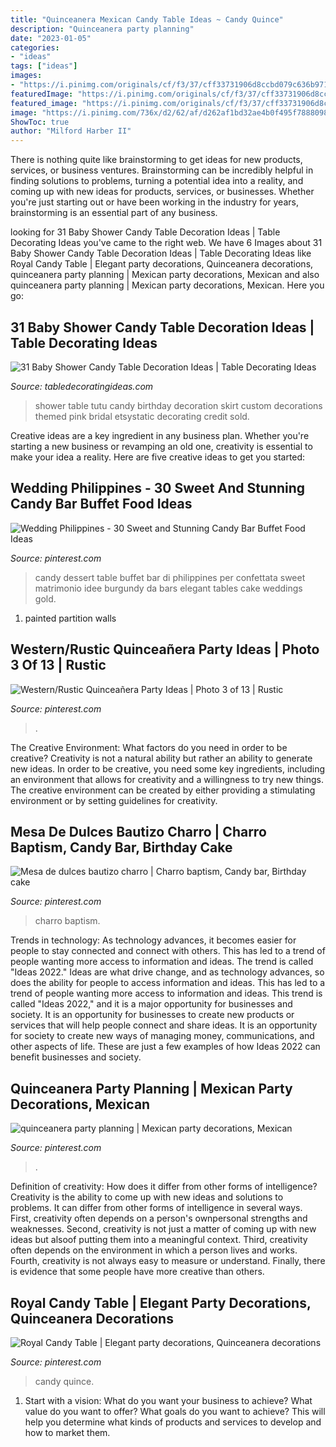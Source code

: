 ```yaml
---
title: "Quinceanera Mexican Candy Table Ideas ~ Candy Quince"
description: "Quinceanera party planning"
date: "2023-01-05"
categories:
- "ideas"
tags: ["ideas"]
images:
- "https://i.pinimg.com/originals/cf/f3/37/cff33731906d8ccbd079c636b971f269.jpg"
featuredImage: "https://i.pinimg.com/originals/cf/f3/37/cff33731906d8ccbd079c636b971f269.jpg"
featured_image: "https://i.pinimg.com/originals/cf/f3/37/cff33731906d8ccbd079c636b971f269.jpg"
image: "https://i.pinimg.com/736x/d2/62/af/d262af1bd32ae4b0f495f7888098b081.jpg"
ShowToc: true
author: "Milford Harber II"
---
```



There is nothing quite like brainstorming to get ideas for new products, services, or business ventures. Brainstorming can be incredibly helpful in finding solutions to problems, turning a potential idea into a reality, and coming up with new ideas for products, services, or businesses. Whether you're just starting out or have been working in the industry for years, brainstorming is an essential part of any business.

	

		
looking for 31 Baby Shower Candy Table Decoration Ideas | Table Decorating Ideas you've came to the right web. We have 6 Images about 31 Baby Shower Candy Table Decoration Ideas | Table Decorating Ideas like Royal Candy Table | Elegant party decorations, Quinceanera decorations, quinceanera party planning | Mexican party decorations, Mexican and also quinceanera party planning | Mexican party decorations, Mexican. Here you go:
		
    
## 31 Baby Shower Candy Table Decoration Ideas | Table Decorating Ideas

<img loading=lazy src="https://img0.etsystatic.com/065/0/6749258/il_fullxfull.798700600_7vge.jpg" onerror="this.onerror=null;this.src='https://tse3.mm.bing.net/th?id=OIP.rnFhP9Pi8JTGpzwk_b6nJwHaFj&amp;pid=15.1';" alt="31 Baby Shower Candy Table Decoration Ideas | Table Decorating Ideas">

_Source: tabledecoratingideas.com_

>shower table tutu candy birthday decoration skirt custom decorations themed pink bridal etsystatic decorating credit sold. 

	

Creative ideas are a key ingredient in any business plan. Whether you're starting a new business or revamping an old one, creativity is essential to make your idea a reality. Here are five creative ideas to get you started: 

    
## Wedding Philippines - 30 Sweet And Stunning Candy Bar Buffet Food Ideas

<img loading=lazy src="https://i.pinimg.com/originals/30/40/08/3040081e3ba58deaeca350d17fc033b8.jpg" onerror="this.onerror=null;this.src='https://tse4.mm.bing.net/th?id=OIP.DmpvyJkotHWSkUmorwZ2GgHaLJ&amp;pid=15.1';" alt="Wedding Philippines - 30 Sweet and Stunning Candy Bar Buffet Food Ideas">

_Source: pinterest.com_

>candy dessert table buffet bar di philippines per confettata sweet matrimonio idee burgundy da bars elegant tables cake weddings gold. 

	

1. painted partition walls

    
## Western/Rustic Quinceañera Party Ideas | Photo 3 Of 13 | Rustic

<img loading=lazy src="https://i.pinimg.com/736x/d4/0c/cd/d40ccd1fda6c32b32e5268d0ae405217.jpg" onerror="this.onerror=null;this.src='https://tse2.mm.bing.net/th?id=OIP.GWWkO7pgC-8f7_x1_qACpgHaNK&amp;pid=15.1';" alt="Western/Rustic Quinceañera Party Ideas | Photo 3 of 13 | Rustic">

_Source: pinterest.com_

>. 

	

The Creative Environment: What factors do you need in order to be creative?
Creativity is not a natural ability but rather an ability to generate new ideas. In order to be creative, you need some key ingredients, including an environment that allows for creativity and a willingness to try new things. The creative environment can be created by either providing a stimulating environment or by setting guidelines for creativity.

    
## Mesa De Dulces Bautizo Charro | Charro Baptism, Candy Bar, Birthday Cake

<img loading=lazy src="https://i.pinimg.com/736x/d2/62/af/d262af1bd32ae4b0f495f7888098b081.jpg" onerror="this.onerror=null;this.src='https://tse3.mm.bing.net/th?id=OIP.EBanFhS4n5SotOH8SRYrawHaJ3&amp;pid=15.1';" alt="Mesa de dulces bautizo charro | Charro baptism, Candy bar, Birthday cake">

_Source: pinterest.com_

>charro baptism. 

	

Trends in technology:
As technology advances, it becomes easier for people to stay connected and connect with others. This has led to a trend of people wanting more access to information and ideas. 
The trend is called "Ideas 2022." Ideas are what drive change, and as technology advances, so does the ability for people to access information and ideas. This has led to a trend of people wanting more access to information and ideas. 
This trend is called "Ideas 2022," and it is a major opportunity for businesses and society. It is an opportunity for businesses to create new products or services that will help people connect and share ideas. It is an opportunity for society to create new ways of managing money, communications, and other aspects of life. 
These are just a few examples of how Ideas 2022 can benefit businesses and society.

    
## Quinceanera Party Planning | Mexican Party Decorations, Mexican

<img loading=lazy src="https://i.pinimg.com/originals/4e/01/88/4e01889f75a020edd94abe447b860c52.jpg" onerror="this.onerror=null;this.src='https://tse2.mm.bing.net/th?id=OIP.b03mmNFeIsspoEPScmldqwHaNK&amp;pid=15.1';" alt="quinceanera party planning | Mexican party decorations, Mexican">

_Source: pinterest.com_

>. 

	

Definition of creativity: How does it differ from other forms of intelligence?
Creativity is the ability to come up with new ideas and solutions to problems. It can differ from other forms of intelligence in several ways. First, creativity often depends on a person's ownpersonal strengths and weaknesses. Second, creativity is not just a matter of coming up with new ideas but alsoof putting them into a meaningful context. Third, creativity often depends on the environment in which a person lives and works. Fourth, creativity is not always easy to measure or understand. Finally, there is evidence that some people have more creative than others.

    
## Royal Candy Table | Elegant Party Decorations, Quinceanera Decorations

<img loading=lazy src="https://i.pinimg.com/originals/cf/f3/37/cff33731906d8ccbd079c636b971f269.jpg" onerror="this.onerror=null;this.src='https://tse4.mm.bing.net/th?id=OIP.PaUnn6qExU1zELCbtXuLSwHaJ4&amp;pid=15.1';" alt="Royal Candy Table | Elegant party decorations, Quinceanera decorations">

_Source: pinterest.com_

>candy quince. 

	

1. Start with a vision: What do you want your business to achieve? What value do you want to offer? What goals do you want to achieve? This will help you determine what kinds of products and services to develop and how to market them.

